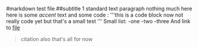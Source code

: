 #markdown test file
##subtitle 1
standard text paragraph
nothing much here
here is some *accent* text
and some code :
'''this is a code block
now not really code yet
but that's a small test
'''
Small list:
-one
-two
-three
And link to [file](thefile)
>citation also
>that's all for now
